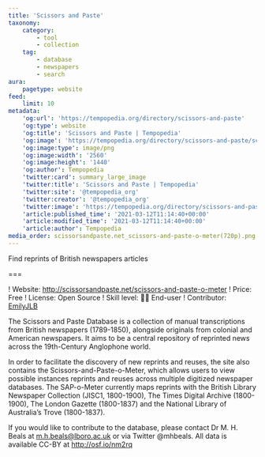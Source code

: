 ```yaml
---
title: 'Scissors and Paste'
taxonomy:
    category:
        - tool
        - collection
    tag:
        - database
        - newspapers
        - search
aura:
    pagetype: website
feed:
    limit: 10
metadata:
    'og:url': 'https://tempopedia.org/directory/scissors-and-paste'
    'og:type': website
    'og:title': 'Scissors and Paste | Tempopedia'
    'og:image': 'https://tempopedia.org/directory/scissors-and-paste/scissorsandpaste.net_scissors-and-paste-o-meter(720p).png'
    'og:image:type': image/png
    'og:image:width': '2560'
    'og:image:height': '1440'
    'og:author': Tempopedia
    'twitter:card': summary_large_image
    'twitter:title': 'Scissors and Paste | Tempopedia'
    'twitter:site': '@tempopedia_org'
    'twitter:creator': '@tempopedia_org'
    'twitter:image': 'https://tempopedia.org/directory/scissors-and-paste/scissorsandpaste.net_scissors-and-paste-o-meter(720p).png'
    'article:published_time': '2021-03-12T11:14:40+00:00'
    'article:modified_time': '2021-03-12T11:14:40+00:00'
    'article:author': Tempopedia
media_order: scissorsandpaste.net_scissors-and-paste-o-meter(720p).png
---
```


Find reprints of British newspapers articles

===

! Website: http://scissorsandpaste.net/scissors-and-paste-o-meter
! Price: Free
! License: Open Source
! Skill level: 👩‍💻 End-user
! Contributor: [EmilyJLB](https://twitter.com/EmilyJLB)

The Scissors and Paste Database is a collection of manual transcriptions from British newspapers (1789-1850), alongside originals from colonial and American newspapers. It aims to be a central repository of reprinted news across the 19th-Century Anglophone world.

In order to facilitate the discovery of new reprints and reuses, the site also contains the Scissors-and-Paste-o-Meter, which allows users to view possible instances reprints and reuses across multiple digitized newspaper databases. The SAP-o-Meter currently maps reprints with the British Library Newspaper Collection (JISC1, 1800-1900), The Times Digital Archive (1800-1900), The London Gazette (1800-1837) and the National Library of Australia’s Trove (1800-1837).

If you would like to contribute to the database, please contact Dr M. H. Beals at m.h.beals@lboro.ac.uk or via Twitter @mhbeals. All data is available CC-BY at http://osf.io/nm2rq

